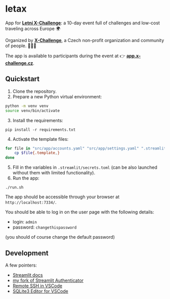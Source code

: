 # letax

App for **[Letní X-Challenge](x-challenge.cz/letni/)**: a 10-day event full of challenges and low-cost traveling across Europe 🌍️

Organized by **[X-Challenge](https://x-challenge.cz/)**, a Czech non-profit organization and community of people. 🧑‍🤝‍🧑

The app is available to participants during the event at 👉️ **[app.x-challenge.cz](https://app.x-challenge.cz)**.

## Quickstart
1. Clone the repository.
2. Prepare a new Python virtual environment:
```bash
python -m venv venv
source venv/bin/activate
```
3. Install the requirements:
```
pip install -r requirements.txt
```
4. Activate the template files:
```bash
for file in "src/app/accounts.yaml" "src/app/settings.yaml" ".streamlit/secrets.toml"; do
    cp $file{.template,}
done
```
5. Fill in the variables in `.streamlit/secrets.toml` (can be also launched without them with limited functionality).
6. Run the app:
```
./run.sh
```

The app should be accessible through your browser at `http://localhost:7334/`.

You should be able to log in on the user page with the following details:
- login: `admin`
- password: `changethispassword`

(you should of course change the default password)

## Development

A few pointers:
- [Streamlit docs](https://docs.streamlit.io/library/api-reference)
- [my fork of Streamlit Authenticator](https://github.com/kasnerz/Streamlit-Authenticator)
- [Remote SSH in VSCode](https://code.visualstudio.com/docs/remote/ssh)
- [SQLite3 Editor for VSCode](https://marketplace.visualstudio.com/items?itemName=yy0931.vscode-sqlite3-editor)